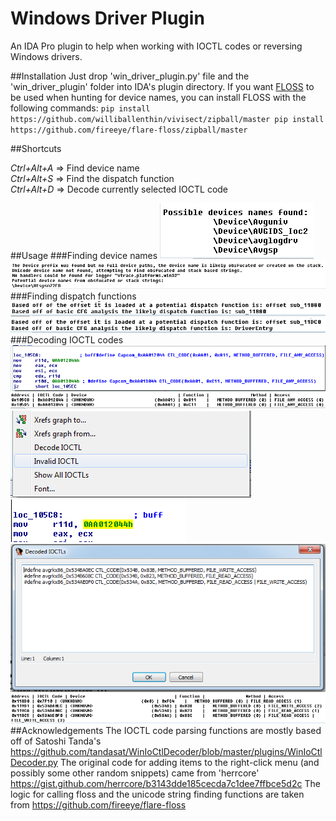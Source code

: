 # Windows Driver Plugin

An IDA Pro plugin to help when working with IOCTL codes or reversing Windows drivers.

##Installation
Just drop 'win_driver_plugin.py' file and the 'win_driver_plugin' folder into IDA's plugin directory.
If you want [FLOSS](https://github.com/fireeye/flare-floss) to be used when hunting for device names, you can install FLOSS with the following commands:
`pip install https://github.com/williballenthin/vivisect/zipball/master
pip install https://github.com/fireeye/flare-floss/zipball/master`

##Shortcuts

*Ctrl+Alt+A* => Find device name    
*Ctrl+Alt+S* => Find the dispatch function    
*Ctrl+Alt+D* => Decode currently selected IOCTL code   

##Usage
###Finding device names
![](/screenshots/find_device_random_avg_driver.PNG)
![](/screenshots/find_device_name_capcom.PNG)
###Finding dispatch functions
![](/screenshots/find_dispatch_random_avg_driver.PNG)
![](/screenshots/find_dispatch_different_avg_driver_fail.PNG)
###Decoding IOCTL codes
![](/screenshots/decode_ioctl_capcom_decoded.PNG)
![](/screenshots/decode_ioctl_summary_table.PNG)
![](/screenshots/decode_ioctl_mark_ioctl_invalid.PNG)
![](/screenshots/decode_ioctl_mark_invalid_only_delete_define.PNG)
![](/screenshots/decode_ioctl_display_all_defines.PNG)
![](/screenshots/decode_all_ioctls_fail.PNG)
##Acknowledgements
The IOCTL code parsing functions are mostly based off of Satoshi Tanda's https://github.com/tandasat/WinIoCtlDecoder/blob/master/plugins/WinIoCtlDecoder.py
The original code for adding items to the right-click menu (and possibly some other random snippets) came from 'herrcore' https://gist.github.com/herrcore/b3143dde185cecda7c1dee7ffbce5d2c
The logic for calling floss and the unicode string finding functions are taken from https://github.com/fireeye/flare-floss
